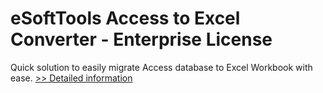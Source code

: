 # eSoftTools Access to Excel Converter - Enterprise License
Quick solution to easily migrate Access database to Excel Workbook with ease.
[>> Detailed information](https://secure.shareit.com/shareit/product.html?productid=300878092&affiliateid=200057808)